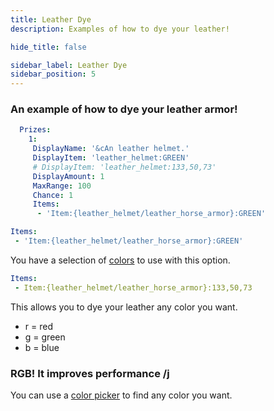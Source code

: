 ```yaml
---
title: Leather Dye
description: Examples of how to dye your leather!

hide_title: false

sidebar_label: Leather Dye
sidebar_position: 5
---
```

### An example of how to dye your leather armor!
```yml
  Prizes:
    1:
     DisplayName: '&cAn leather helmet.'
     DisplayItem: 'leather_helmet:GREEN'
     # DisplayItem: 'leather_helmet:133,50,73'
     DisplayAmount: 1
     MaxRange: 100
     Chance: 1
     Items:
      - 'Item:{leather_helmet/leather_horse_armor}:GREEN'
```

```yml
Items:
 - 'Item:{leather_helmet/leather_horse_armor}:GREEN'
```
You have a selection of [colors](https://jd.papermc.io/paper/1.20/org/bukkit/Color.html) to use with this option.

```yml
Items:
 - Item:{leather_helmet/leather_horse_armor}:133,50,73
```
This allows you to dye your leather any color you want.

* r = red
* g = green
* b = blue

### RGB! It improves performance /j
You can use a [color picker](https://htmlcolorcodes.com/color-picker/) to find any color you want.